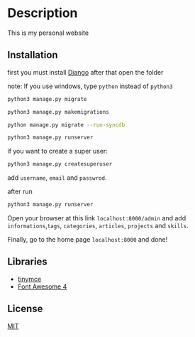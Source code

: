 # Description

This is my personal website

## Installation

first you must install [Django](https://docs.djangoproject.com/en/3.1/topics/install/#how-to-install-django) after that open the folder

note: If you use windows, type `python` instead of `python3`

```bash
python3 manage.py migrate
```


```bash
python3 manage.py makemigrations
```

```bash
python manage.py migrate --run-syncdb
```

```bash
python3 manage.py runserver
```

if you want to create a super user:

```bash
python3 manage.py createsuperuser
```

add `username`, `email` and `passwrod`.

after run

```bash
python3 manage.py runserver
```

Open your browser at this link `localhost:8000/admin` and add `informations`,`tags`, `categories`, `articles`, `projects` and `skills`.

Finally, go to the home page `localhost:8000` and done!



## Libraries
* [tinymce](https://www.tiny.cloud/)
* [Font Awesome 4](#)

## License
[MIT](https://choosealicense.com/licenses/mit/)
